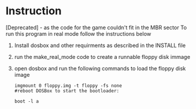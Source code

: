 # Instruction

[Deprecated] - as the code for the game couldn't fit in the MBR sector
To run this program in real mode follow the instructions below

1. Install dosbox and other requirments as described in the INSTALL file
2. run the make_real_mode code to create a runnable floppy disk immage
3. open dosbox and run the following commands to load the floppy disk image

   ```
   imgmount 0 floppy.img -t floppy -fs none
   #reboot DOSBox to start the bootloader:

   boot -l a
   ```
